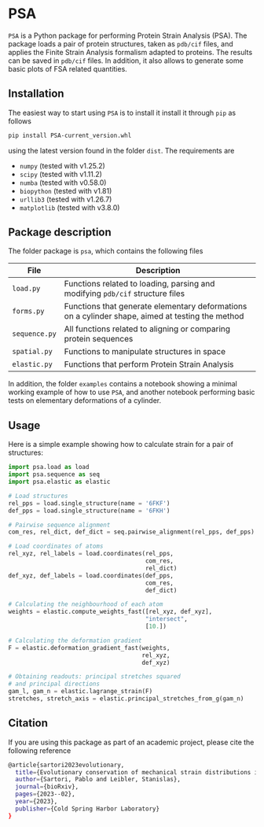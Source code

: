 # PSA
`PSA` is a Python package for performing Protein Strain Analysis (PSA). The package loads a pair of protein structures, taken as `pdb/cif` files, and applies the Finite Strain Analysis formalism adapted to proteins. The results can be saved in `pdb/cif` files. In addition, it also allows to generate some basic plots of FSA related quantities.

## Installation

The easiest way to start using `PSA` is to install it install it through `pip` as follows

```bash
pip install PSA-current_version.whl
```

using the latest version found in the folder `dist`. The requirements are

- `numpy` (tested with v1.25.2)
- `scipy` (tested with v1.11.2)
- `numba` (tested with v0.58.0)
- `biopython` (tested with v1.81)
- `urllib3` (tested with v1.26.7)
- `matplotlib` (tested with v3.8.0)
  
## Package description

The folder package is `psa`, which contains the following files

| File                          | Description |
|-------------------------------|-------------|
| ```load.py```       | Functions related to loading, parsing and modifying `pdb/cif` structure files |
| ```forms.py```   | Functions that generate elementary deformations on a cylinder shape, aimed at testing the method |
| ```sequence.py```  | All functions related to aligning or comparing protein sequences |
| ```spatial.py```  | Functions to manipulate structures in space |
| ```elastic.py```    | Functions that perform Protein Strain Analysis |

In addition, the folder `examples` contains a notebook showing a minimal working example of how to use `PSA`, and another notebook performing basic tests on elementary deformations of a cylinder.


## Usage
Here is a simple example showing how to calculate strain for a pair of structures:

```python
import psa.load as load
import psa.sequence as seq
import psa.elastic as elastic

# Load structures
rel_pps = load.single_structure(name = '6FKF')
def_pps = load.single_structure(name = '6FKH')

# Pairwise sequence alignment
com_res, rel_dict, def_dict = seq.pairwise_alignment(rel_pps, def_pps)

# Load coordinates of atoms
rel_xyz, rel_labels = load.coordinates(rel_pps,
                                       com_res,
                                       rel_dict)
def_xyz, def_labels = load.coordinates(def_pps,
                                       com_res,
                                       def_dict)

# Calculating the neighbourhood of each atom
weights = elastic.compute_weights_fast([rel_xyz, def_xyz], 
                                       "intersect",
                                       [10.])

# Calculating the deformation gradient
F = elastic.deformation_gradient_fast(weights,
                                      rel_xyz,
                                      def_xyz)

# Obtaining readouts: principal stretches squared
# and principal directions
gam_l, gam_n = elastic.lagrange_strain(F)
stretches, stretch_axis = elastic.principal_stretches_from_g(gam_n)
```


## Citation

If you are using this package as part of an academic project, please cite the following reference

```bash
@article{sartori2023evolutionary,
  title={Evolutionary conservation of mechanical strain distributions in functional transitions of protein structures},
  author={Sartori, Pablo and Leibler, Stanislas},
  journal={bioRxiv},
  pages={2023--02},
  year={2023},
  publisher={Cold Spring Harbor Laboratory}
}
```

